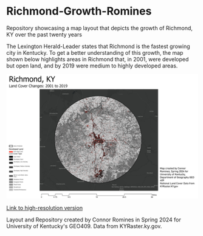 # Richmond-Growth-Romines
Repository showcasing a map layout that depicts the growth of Richmond, KY over the past twenty years

The Lexington Herald-Leader states that Richmond is the fastest growing city in Kentucky. To get a better understanding of this growth, the map shown below highlights areas in Richmond that, in 2001, were developed but open land, and by 2019 were medium to highly developed areas.

![Richmond](Layout.jpg)     


[Link to high-resolution version](Layout.pdf)     

Layout and Repository created by Connor Romines in Spring 2024 for University of Kentucky's GEO409. Data from KYRaster.ky.gov.